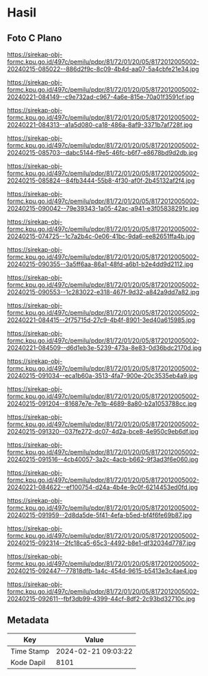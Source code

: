 # Hasil

## Foto C Plano

https://sirekap-obj-formc.kpu.go.id/497c/pemilu/pdpr/81/72/01/20/05/8172012005002-20240215-085022--886d2f9c-8c09-4b4d-aa07-5a4cbfe21e34.jpg

https://sirekap-obj-formc.kpu.go.id/497c/pemilu/pdpr/81/72/01/20/05/8172012005002-20240221-084149--c9e732ad-c967-4a6e-815e-70a01f3591cf.jpg

https://sirekap-obj-formc.kpu.go.id/497c/pemilu/pdpr/81/72/01/20/05/8172012005002-20240221-084313--a1a5d080-ca18-486a-8af9-3371b7af728f.jpg

https://sirekap-obj-formc.kpu.go.id/497c/pemilu/pdpr/81/72/01/20/05/8172012005002-20240215-085703--dabc5144-f9e5-46fc-b6f7-e8678bd9d2db.jpg

https://sirekap-obj-formc.kpu.go.id/497c/pemilu/pdpr/81/72/01/20/05/8172012005002-20240215-085824--84fb3444-55b8-4f30-af0f-2b45132af2f4.jpg

https://sirekap-obj-formc.kpu.go.id/497c/pemilu/pdpr/81/72/01/20/05/8172012005002-20240215-090042--79e39343-1a05-42ac-a941-e3f05838291c.jpg

https://sirekap-obj-formc.kpu.go.id/497c/pemilu/pdpr/81/72/01/20/05/8172012005002-20240215-074725--1c7a2b4c-0e06-41bc-9da6-ee82651ffa4b.jpg

https://sirekap-obj-formc.kpu.go.id/497c/pemilu/pdpr/81/72/01/20/05/8172012005002-20240215-090355--3a5ff6aa-86a1-48fd-a6b1-b2e4dd9d2112.jpg

https://sirekap-obj-formc.kpu.go.id/497c/pemilu/pdpr/81/72/01/20/05/8172012005002-20240215-090553--1c283022-e318-467f-9d32-a842a9dd7a82.jpg

https://sirekap-obj-formc.kpu.go.id/497c/pemilu/pdpr/81/72/01/20/05/8172012005002-20240221-084415--2f75715d-27c9-4b4f-8901-3ed40a615985.jpg

https://sirekap-obj-formc.kpu.go.id/497c/pemilu/pdpr/81/72/01/20/05/8172012005002-20240221-084509--d6d1eb3e-5239-473a-8e83-0d36bdc2170d.jpg

https://sirekap-obj-formc.kpu.go.id/497c/pemilu/pdpr/81/72/01/20/05/8172012005002-20240215-091034--eca1b60a-3513-4fa7-900e-20c3535eb4a9.jpg

https://sirekap-obj-formc.kpu.go.id/497c/pemilu/pdpr/81/72/01/20/05/8172012005002-20240215-091204--81687e7e-7e1b-4689-8a80-b2a1053788cc.jpg

https://sirekap-obj-formc.kpu.go.id/497c/pemilu/pdpr/81/72/01/20/05/8172012005002-20240215-091320--037fe272-dc07-4d2a-bce8-4e950c9eb6df.jpg

https://sirekap-obj-formc.kpu.go.id/497c/pemilu/pdpr/81/72/01/20/05/8172012005002-20240215-091516--4cb40057-3a2c-4acb-b662-9f3ad3f6e060.jpg

https://sirekap-obj-formc.kpu.go.id/497c/pemilu/pdpr/81/72/01/20/05/8172012005002-20240221-084622--ef100754-d24a-4b4e-9c0f-6214453ed0fd.jpg

https://sirekap-obj-formc.kpu.go.id/497c/pemilu/pdpr/81/72/01/20/05/8172012005002-20240215-091959--2d8da5de-5f41-4efa-b5ed-bf4f6fe69b87.jpg

https://sirekap-obj-formc.kpu.go.id/497c/pemilu/pdpr/81/72/01/20/05/8172012005002-20240215-092314--2fc18ca5-65c3-4492-b8e1-df32034d7787.jpg

https://sirekap-obj-formc.kpu.go.id/497c/pemilu/pdpr/81/72/01/20/05/8172012005002-20240215-092447--77818dfb-1a4c-454d-9615-b5413e3c4ae4.jpg

https://sirekap-obj-formc.kpu.go.id/497c/pemilu/pdpr/81/72/01/20/05/8172012005002-20240215-092611--fbf3db99-4399-44cf-8df2-2c93bd32710c.jpg


## Metadata

| Key        | Value               |
| ---------- | ------------------- |
| Time Stamp | 2024-02-21 09:03:22 |
| Kode Dapil | 8101                |



